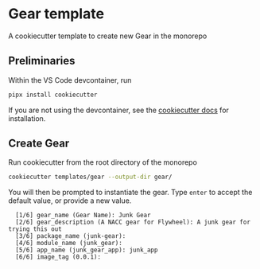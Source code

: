 # Gear template

A cookiecutter template to create new Gear in the monorepo

## Preliminaries 

Within the VS Code devcontainer, run

```bash
pipx install cookiecutter
```

If you are not using the devcontainer, see the [cookiecutter docs](https://cookiecutter.readthedocs.io/en/2.5.0/README.html) for installation.

## Create Gear

Run cookiecutter from the root directory of the monorepo

```bash
cookiecutter templates/gear --output-dir gear/
```

You will then be prompted to instantiate the gear.
Type `enter` to accept the default value, or provide a new value.

```
  [1/6] gear_name (Gear Name): Junk Gear
  [2/6] gear_description (A NACC gear for Flywheel): A junk gear for trying this out
  [3/6] package_name (junk-gear): 
  [4/6] module_name (junk_gear): 
  [5/6] app_name (junk_gear_app): junk_app
  [6/6] image_tag (0.0.1): 
```
